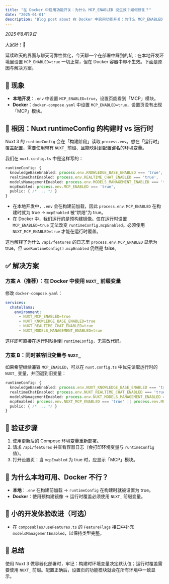 ```yaml
---
title: "在 Docker 中启用功能开关：为什么 MCP_ENABLED 没生效？如何修复？"
date: "2025-01-01"
description: "Blog post about 在 Docker 中启用功能开关：为什么 MCP_ENABLED 没生效？如何修复？"
---
```



*2025年8月19日*

大家好！👋

延续昨天的界面与聊天可靠性优化，今天聊一个在部署中踩到的坑：在本地开发环境里设置 `MCP_ENABLED=true` 一切正常，但在 Docker 容器中却不生效。下面是原因与解决方案。

## 🐛 现象

- **本地开发**：`.env` 中设置 `MCP_ENABLED=true`，设置页能看到「MCP」模块。
- **Docker**：`docker-compose.yaml` 中设置 `MCP_ENABLED=true`，设置页没有出现「MCP」模块。

## 🔎 根因：Nuxt runtimeConfig 的构建时 vs 运行时

Nuxt 3 的 `runtimeConfig` 会在「构建阶段」读取 `process.env`。想在「运行时」覆盖配置，需要使用带有 `NUXT_` 前缀、且能映射到配置键名的环境变量。

我们在 `nuxt.config.ts` 中是这样写的：

```ts
runtimeConfig: {
  knowledgeBaseEnabled: process.env.KNOWLEDGE_BASE_ENABLED === 'true',
  realtimeChatEnabled: process.env.REALTIME_CHAT_ENABLED === 'true',
  modelsManagementEnabled: process.env.MODELS_MANAGEMENT_ENABLED === 'true',
  mcpEnabled: process.env.MCP_ENABLED === 'true',
  public: { /* ... */ }
}
```

- 在本地开发中，`.env` 会在构建前加载，因此 `process.env.MCP_ENABLED` 在构建时就为 true → `mcpEnabled` 被“烘焙”为 true。
- 在 Docker 中，我们运行的是预构建镜像。仅在运行时设置 `MCP_ENABLED=true` 无法改变 `runtimeConfig.mcpEnabled`。必须使用 `NUXT_MCP_ENABLED=true` 才能在运行时覆盖。

这也解释了为什么 `/api/features` 的日志里 `process.env.MCP_ENABLED` 显示为 true，但 `useRuntimeConfig().mcpEnabled` 仍然是 false。

## ✅ 解决方案

### 方案 A（推荐）：在 Docker 中使用 `NUXT_` 前缀变量

修改 `docker-compose.yaml`：

```yaml
services:
  chatollama:
    environment:
      - NUXT_MCP_ENABLED=true
      - NUXT_KNOWLEDGE_BASE_ENABLED=true
      - NUXT_REALTIME_CHAT_ENABLED=true
      - NUXT_MODELS_MANAGEMENT_ENABLED=true
```

这样即可直接在运行时映射到 `runtimeConfig`，无需改代码。

### 方案 B：同时兼容旧变量与 `NUXT_`

如果希望继续兼容 `MCP_ENABLED`，可以在 `nuxt.config.ts` 中优先读取运行时的 `NUXT_` 变量，并回退到旧变量：

```ts
runtimeConfig: {
  knowledgeBaseEnabled: process.env.NUXT_KNOWLEDGE_BASE_ENABLED === 'true' || process.env.KNOWLEDGE_BASE_ENABLED === 'true',
  realtimeChatEnabled: process.env.NUXT_REALTIME_CHAT_ENABLED === 'true' || process.env.REALTIME_CHAT_ENABLED === 'true',
  modelsManagementEnabled: process.env.NUXT_MODELS_MANAGEMENT_ENABLED === 'true' || process.env.MODELS_MANAGEMENT_ENABLED === 'true',
  mcpEnabled: process.env.NUXT_MCP_ENABLED === 'true' || process.env.MCP_ENABLED === 'true',
  public: { /* ... */ }
}
```

## 🔧 验证步骤

1. 使用更新后的 Compose 环境变量重新部署。
2. 请求 `/api/features` 并查看容器日志（会打印环境变量与 `runtimeConfig` 值）。
3. 打开设置页：当 `mcpEnabled` 为 true 时，应显示「MCP」模块。

## 🤔 为什么本地可用、Docker 不行？

- **本地**：`.env` 在构建前加载 → `runtimeConfig` 在构建时就被设置为 true。
- **Docker**：使用预构建镜像 → 运行时覆盖必须使用 `NUXT_` 前缀变量。

## 📝 小的开发体验改进（可选）

- 在 `composables/useFeatures.ts` 的 `FeatureFlags` 接口中补充 `modelsManagementEnabled`，以保持类型完整。

## 🎯 总结

使用 Nuxt 3 做容器化部署时，牢记：构建时环境变量决定默认值；运行时覆盖需要使用 `NUXT_` 前缀。配置正确后，设置页的功能模块就会在所有环境中一致显示。
